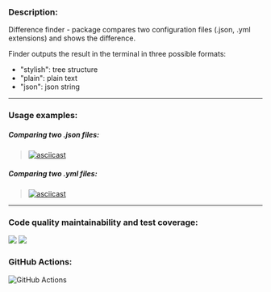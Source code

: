 ### Description:
Difference finder - package compares two configuration files (.json, .yml extensions) and shows the difference.

Finder outputs the result in the terminal in three possible formats:
- "stylish": tree structure
- "plain": plain text
- "json": json string
___
### Usage examples:
##### Comparing two .json files:
> [![asciicast](https://asciinema.org/a/TUraqf9RDY6Ugfia1poqXFQN9.svg)](https://asciinema.org/a/TUraqf9RDY6Ugfia1poqXFQN9)

##### Comparing two .yml files:
> [![asciicast](https://asciinema.org/a/v99v7wjlP0QwId2JaHQgY75Ak.svg)](https://asciinema.org/a/v99v7wjlP0QwId2JaHQgY75Ak)
___
### Code quality maintainability and test coverage:
<a href="https://codeclimate.com/github/nikivavlt/difference-finder/maintainability"><img src="https://api.codeclimate.com/v1/badges/62830a90eeeb115e9bac/maintainability" /></a>
<a href="https://codeclimate.com/github/nikivavlt/difference-finder/test_coverage"><img src="https://api.codeclimate.com/v1/badges/62830a90eeeb115e9bac/test_coverage" /></a>
### GitHub Actions:
![GitHub Actions](https://github.com/nikivavlt/frontend-project-46/actions/workflows/main.yml/badge.svg)